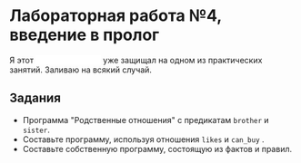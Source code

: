<style>
hide {
  background-color: white;
  color: white;
}
hide:hover {
  background-color: white;
  color: black;
}
</style>

# Лабораторная работа №4, введение в пролог

Я этот <hide>постыдный бред</hide> уже защищал на одном из практических занятий. Заливаю на всякий случай.

## Задания

- Программа "Родственные отношения" с предикатам `brother` и `sister`.
- Составьте программу, используя отношения `likes` и `can_buy` .
- Составьте собственную программу, состоящую из фактов и правил.
